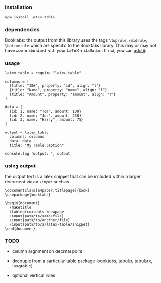 ### installation
  
    npm install latex-table
    
### dependencies
  
Booktabs: the output from this library uses the tags ```\toprule```, ```\midrule```, ```\bottomrule``` which are specific to the Booktabs library. This may or may not have come standard with your LaTeX installation. If not, you can [add it][0]. 

### usage

    latex_table = require "latex-table"

    columns = [
      {title: "ID#", property: "id", align: "l"}
      {title: "Name", property: "name", align: "l"}
      {title: "Amount", property: "amount", align: "r"}
    ]

    data = [
      {id: 1, name: "Tom", amount: 100}
      {id: 2, name: "Joe", amount: 250}
      {id: 3, name: "Harry", amount: 75}
    ]

    output = latex_table
      columns: columns
      data: data
      title: "My Table Caption"

    console.log "output: ", output

### using output

the output text is a latex snippet that can be included within a larger document via an ```\input``` such as

    \documentclass[a4paper,titlepage]{book}
    \usepackage{booktabs}

    \begin{document}
      \maketitle
      \tableofcontents \newpage
      \input{path/to/some/file}
      \input{path/to/another/file}
      \input{path/to/a/latex-table/snippet}
    \end{document}

### TODO

- column alignment on decimal point
- decouple from a particular table package (booktabs, tabular, tabularx, longtable)
- optional vertical rules
  
  [0]: http://www.ctan.org/tex-archive/macros/latex/contrib/booktabs/